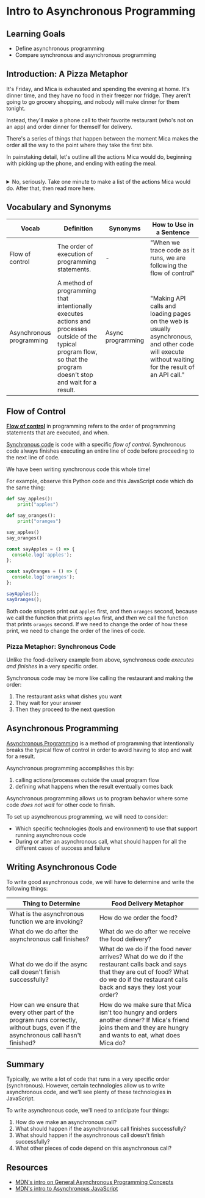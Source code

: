 # Intro to Asynchronous Programming

## Learning Goals

- Define asynchronous programming
- Compare synchronous and asynchronous programming

## Introduction: A Pizza Metaphor

It's Friday, and Mica is exhausted and spending the evening at home. It's dinner time, and they have no food in their freezer nor fridge. They aren't going to go grocery shopping, and nobody will make dinner for them tonight.

Instead, they'll make a phone call to their favorite restaurant (who's not on an app) and order dinner for themself for delivery.

There's a series of things that happen between the moment Mica makes the order all the way to the point where they take the first bite.

In painstaking detail, let's outline all the actions Mica would do, beginning with picking up the phone, and ending with eating the meal.

<br/>

<details style="max-width: 700px; margin: auto;">
  <summary>
    No, seriously. Take one minute to make a list of the actions Mica would do. After that, then read more here.
  </summary>

We may imagine that what Mica does is make the order, then wait for the order, and then eat.

It's actually way more likely that Mica will make the order, then **before the order arrives, they do other things,** like read, shower, sleep, watch TV. Mica is able to eat their food only after the food order has been received, cooked, assembled, assigned a driver, driven over, and delivered.

The food order was received, made, and delivered. However, while that was happening, Mica **did not wait for the food order to finish** in order to continue other actions. While waiting for the food, Mica didn't stop everything they were doing, sit on the couch, and stare at the wall. (Or maybe they did!)

The point is, Mica didn't _need_ to stop executing other actions while waiting for the food. They continued their other actions and processes while the food-delivery process was working and finishing.

Lastly, **once the food delivery _did_ happen**, Mica knew what action they had to do next: **receive the food** and then eat it!

Throughout this lesson, we can keep in mind these two questions:

1. When does this line of code "finish"?
1. What do we do when this line of code "finishes"?

</details>

## Vocabulary and Synonyms

| Vocab                    | Definition                                                                                                                                        | Synonyms          | How to Use in a Sentence                                                                                                                            |
| ------------------------ | ------------------------------------------------------------------------------------------------------------------------------------------------- | ----------------- | --------------------------------------------------------------------------------------------------------------------------------------------------- |
| Flow of control          | The order of execution of programming statements.                                                                                                 | -                 | "When we trace code as it runs, we are following the flow of control"                                                                               |
| Asynchronous programming | A method of programming that intentionally executes actions and processes outside of the typical program flow, so that the program doesn't stop and wait for a result. | Async programming | "Making API calls and loading pages on the web is usually asynchronous, and other code will execute without waiting for the result of an API call." |

## Flow of Control

[**Flow of control**](https://en.wikipedia.org/wiki/Control_flow) in programming refers to the order of programming statements that are executed, and when.

[Synchronous code](https://developer.mozilla.org/en-US/docs/Glossary/synchronous) is code with a specific _flow of control_. Synchronous code always finishes executing an entire line of code before proceeding to the next line of code.

We have been writing synchronous code this whole time!

For example, observe this Python code and this JavaScript code which do the same thing:

```python
def say_apples():
    print("apples")

def say_oranges():
    print("oranges")

say_apples()
say_oranges()
```

<!-- prettier-ignore-start -->
```js
const sayApples = () => {
  console.log('apples');
};

const sayOranges = () => {
  console.log('oranges');
};

sayApples();
sayOranges();
```
<!-- prettier-ignore-end -->

Both code snippets print out `apples` first, and then `oranges` second, because we call the function that prints `apples` first, and _then_ we call the function that prints `oranges` second. If we need to change the order of how these print, we need to change the order of the lines of code.

### Pizza Metaphor: Synchronous Code

Unlike the food-delivery example from above, synchronous code _executes and finishes_ in a very specific order.

Synchronous code may be more like calling the restaurant and making the order:

1. The restaurant asks what dishes you want
1. They wait for your answer
1. Then they proceed to the next question

## Asynchronous Programming

[Asynchronous Programming](https://developer.mozilla.org/en-US/docs/Learn/JavaScript/Asynchronous/Concepts) is a method of programming that intentionally breaks the typical flow of control in order to avoid having to stop and wait for a result.

Asynchronous programming accomplishes this by:

1. calling actions/processes outside the usual program flow
2. defining what happens when the result eventually comes back

Asynchronous programming allows us to program behavior where some code _does not wait_ for other code to finish.

To set up asynchronous programming, we will need to consider:

- Which specific technologies (tools and environment) to use that support running asynchronous code
- During or after an asynchronous call, what should happen for all the different cases of success and failure

## Writing Asynchronous Code

To write good asynchronous code, we will have to determine and write the following things:

| Thing to Determine                                                                                                                  | Food Delivery Metaphor                                                                                                                                                                            |
| ----------------------------------------------------------------------------------------------------------------------------------- | ------------------------------------------------------------------------------------------------------------------------------------------------------------------------------------------------- |
| What is the asynchronous function we are invoking?                                                                                  | How do we order the food?                                                                                                                                                                         |
| What do we do after the asynchronous call finishes?                                                                                 | What do we do after we receive the food delivery?                                                                                                                                                 |
| What do we do if the async call doesn't finish successfully?                                                                        | What do we do if the food never arrives? What do we do if the restaurant calls back and says that they are out of food? What do we do if the restaurant calls back and says they lost your order? |
| How can we ensure that every other part of the program runs correctly, without bugs, even if the asynchronous call hasn't finished? | How do we make sure that Mica isn't too hungry and orders another dinner? If Mica's friend joins them and they are hungry and wants to eat, what does Mica do?                                    |

## Summary

Typically, we write a lot of code that runs in a very specific order (synchronous). However, certain technologies allow us to write asynchronous code, and we'll see plenty of these technologies in JavaScript.

To write asynchronous code, we'll need to anticipate four things:

1. How do we make an asynchronous call?
2. What should happen if the asynchronous call finishes successfully?
3. What should happen if the asynchronous call doesn't finish successfully?
4. What other pieces of code depend on this asynchronous call?

## Resources

- [MDN's intro on General Asynchronous Programming Concepts](https://developer.mozilla.org/en-US/docs/Learn/JavaScript/Asynchronous/Concepts)
- [MDN's intro to Asynchronous JavaScript](https://developer.mozilla.org/en-US/docs/Learn/JavaScript/Asynchronous)
